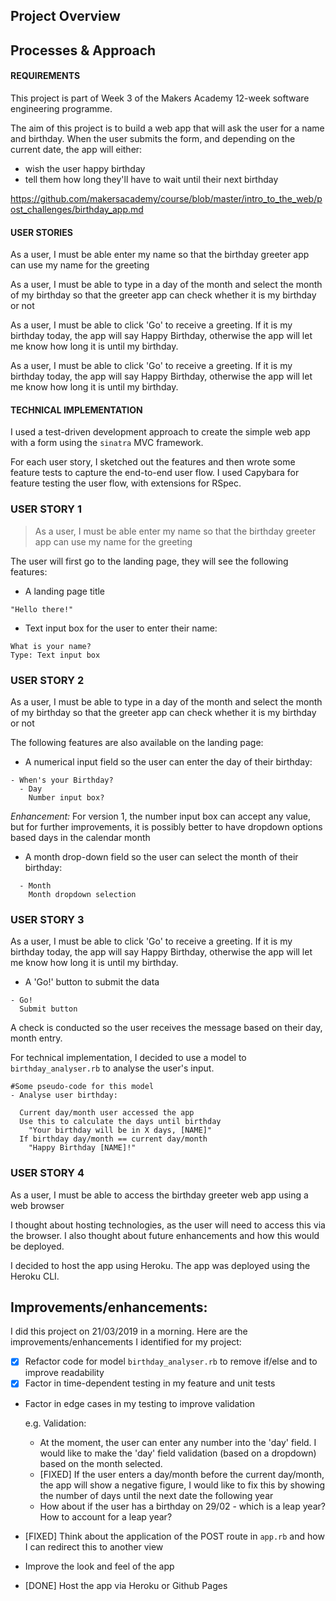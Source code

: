 ## Project Overview
## Processes & Approach

#### REQUIREMENTS

This project is part of Week 3 of the Makers Academy 12-week software engineering programme.

The aim of this project is to build a web app that will ask the user for a name and birthday. When the user submits the form, and depending on the current date, the app will either:

- wish the user happy birthday
- tell them how long they'll have to wait until their next birthday

https://github.com/makersacademy/course/blob/master/intro_to_the_web/post_challenges/birthday_app.md


#### USER STORIES

As a user, I must be able enter my name so that the birthday greeter app can use my name for the greeting

As a user, I must be able to type in a day of the month and select the month of my birthday so that the greeter app can check whether it is my birthday or not

As a user, I must be able to click 'Go' to receive a greeting. If it is my birthday today, the app will say Happy Birthday, otherwise the app will let me know how long it is until my birthday.

As a user, I must be able to click 'Go' to receive a greeting. If it is my birthday today, the app will say Happy Birthday, otherwise the app will let me know how long it is until my birthday.


#### TECHNICAL IMPLEMENTATION

I used a test-driven development approach to create the simple web app with a form using the `sinatra` MVC framework.

For each user story, I sketched out the features and then wrote some feature tests to capture the end-to-end user flow. I used Capybara for feature testing the user flow, with extensions for RSpec.


### USER STORY 1
> As a user, I must be able enter my name so that the birthday greeter app can use my name for the greeting

The user will first go to the landing page, they will see the following features:

- A landing page title

```
"Hello there!"
```

- Text input box for the user to enter their name:

```
What is your name?
Type: Text input box

```

### USER STORY 2
As a user, I must be able to type in a day of the month and select the month of my birthday so that the greeter app can check whether it is my birthday or not

The following features are also available on the landing page:

- A numerical input field so the user can enter the day of their birthday:

```
- When's your Birthday?
  - Day
    Number input box?

```

*Enhancement:*
For version 1, the number input box can accept any value, but for further improvements, it is possibly better to have dropdown options based days in the calendar month


- A month drop-down field so the user can select the month of their birthday:

```
  - Month
    Month dropdown selection

```

### USER STORY 3
As a user, I must be able to click 'Go' to receive a greeting. If it is my birthday today, the app will say Happy Birthday, otherwise the app will let me know how long it is until my birthday.


- A 'Go!' button to submit the data

```
- Go! 
  Submit button
```

A check is conducted so the user receives the message based on their day, month entry. 

For technical implementation, I decided to use a model to `birthday_analyser.rb` to analyse the user's input.

```
#Some pseudo-code for this model
- Analyse user birthday:

  Current day/month user accessed the app
  Use this to calculate the days until birthday
    "Your birthday will be in X days, [NAME]"
  If birthday day/month == current day/month
    "Happy Birthday [NAME]!"

```

### USER STORY 4
As a user, I must be able to access the birthday greeter web app using a web browser

I thought about hosting technologies, as the user will need to access this via the browser. I also thought about future enhancements and how this would be deployed.

I decided to host the app using Heroku. The app was deployed using the Heroku CLI.


## Improvements/enhancements:

I did this project on 21/03/2019 in a morning. Here are the improvements/enhancements I identified for my project:

- [X] Refactor code for model `birthday_analyser.rb` to remove if/else and to improve readability
- [X] Factor in time-dependent testing in my feature and unit tests
- Factor in edge cases in my testing to improve validation

  e.g. Validation:

  - At the moment, the user can enter any number into the 'day' field. I would like to make the 'day' field validation (based on a dropdown) based on the month selected.
  - [FIXED] If the user enters a day/month before the current day/month, the app will show a negative figure, I would like to fix this by showing the number of days until the next date the following year
  - How about if the user has a birthday on 29/02 - which is a leap year? How to account for a leap year?

- [FIXED] Think about the application of the POST route in `app.rb` and how I can redirect this to another view
- Improve the look and feel of the app
- [DONE] Host the app via Heroku or Github Pages